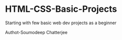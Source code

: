 # HTML-CSS-Basic-Projects
Starting with few basic web dev projects as a beginner

Authot-Soumodeep Chatterjee
